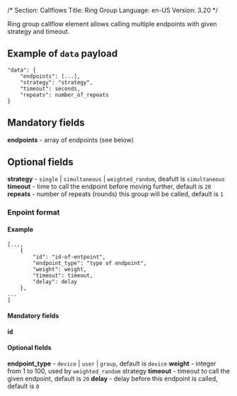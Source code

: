 /*
Section: Callflows
Title: Ring Group
Language: en-US
Version: 3.20
*/

Ring group callflow element allows calling multiple endpoints with given strategy and timeout.

## Example of `data` payload

```
"data": {
    "endpoints": [...],
    "strategy": "strategy",
    "timeout": seconds,
    "repeats": number_of_repeats
}
```

## Mandatory fields
**endpoints** - array of endpoints (see below)

## Optional fields

**strategy** - `single` | `simultaneous` | `weighted_random`, deafult is `simultaneous`
**timeout** - time to call the endpoint before moving further, default is `20`
**repeats** - number of repeats (rounds) this group will be called, default is `1`

### Enpoint format
#### Example

```
[...,
    {
        "id": "id-of-entpoint",
        "endpoint_type": "type of endpoint",
        "weight": weight,
        "timeout": timeout,
        "delay": delay
    },
...
]
```
#### Mandatory fields

**id**

#### Optional fields

**endpoint_type** - `device` | `user` | `group`, default is `device`
**weight** - integer from 1 to 100, used by `weighted_random` strategy
**timeout** - timeout to call the given endpoint, default is `20`
**delay** - delay before this endpoint is called, default is `0`
